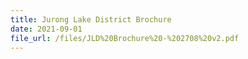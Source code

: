 ```yaml
---
title: Jurong Lake District Brochure
date: 2021-09-01
file_url: /files/JLD%20Brochure%20-%202708%20v2.pdf
---
```


